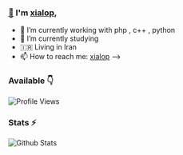 ### [👋](https://telegram.dog/GoldDev) I'm [xialop](https://telegram.me/xialop),

- 🔭 I’m currently working with php , c++ , python
- 🌱 I’m currently studying
- 🇮🇷 Living in Iran
- 📫 How to reach me: [xialop](https://telegram.me/xialop)
-->

### Available 👇


![Profile Views](https://hits.seeyoufarm.com/api/count/incr/badge.svg?url=https://github.com/Benchamxd/&title=Profile%20Views)


### Stats ⚡️

![Github Stats](https://github-readme-stats.vercel.app/api?username=xialop&show_icons=true&title_color=333&icon_color=333&include_all_commits=true&theme=onedark&cache_seconds=86400)

